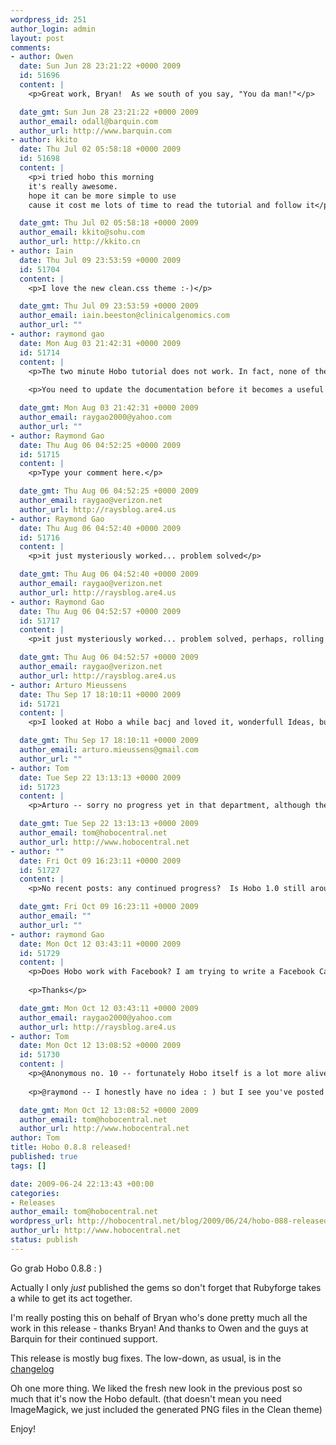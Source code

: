 ```yaml
--- 
wordpress_id: 251
author_login: admin
layout: post
comments: 
- author: Owen
  date: Sun Jun 28 23:21:22 +0000 2009
  id: 51696
  content: |
    <p>Great work, Bryan!  As we south of you say, "You da man!"</p>

  date_gmt: Sun Jun 28 23:21:22 +0000 2009
  author_email: odall@barquin.com
  author_url: http://www.barquin.com
- author: kkito
  date: Thu Jul 02 05:58:18 +0000 2009
  id: 51698
  content: |
    <p>i tried hobo this morning
    it's really awesome.
    hope it can be more simple to use
    cause it cost me lots of time to read the tutorial and follow it</p>

  date_gmt: Thu Jul 02 05:58:18 +0000 2009
  author_email: kkito@sohu.com
  author_url: http://kkito.cn
- author: Iain
  date: Thu Jul 09 23:53:59 +0000 2009
  id: 51704
  content: |
    <p>I love the new clean.css theme :-)</p>

  date_gmt: Thu Jul 09 23:53:59 +0000 2009
  author_email: iain.beeston@clinicalgenomics.com
  author_url: ""
- author: raymond gao
  date: Mon Aug 03 21:42:31 +0000 2009
  id: 51714
  content: |
    <p>The two minute Hobo tutorial does not work. In fact, none of the Hobo tutorial works. It's totally useless for beginners.</p>
    
    <p>You need to update the documentation before it becomes a useful tool!!!! :-(</p>

  date_gmt: Mon Aug 03 21:42:31 +0000 2009
  author_email: raygao2000@yahoo.com
  author_url: ""
- author: Raymond Gao
  date: Thu Aug 06 04:52:25 +0000 2009
  id: 51715
  content: |
    <p>Type your comment here.</p>

  date_gmt: Thu Aug 06 04:52:25 +0000 2009
  author_email: raygao@verizon.net
  author_url: http://raysblog.are4.us
- author: Raymond Gao
  date: Thu Aug 06 04:52:40 +0000 2009
  id: 51716
  content: |
    <p>it just mysteriously worked... problem solved</p>

  date_gmt: Thu Aug 06 04:52:40 +0000 2009
  author_email: raygao@verizon.net
  author_url: http://raysblog.are4.us
- author: Raymond Gao
  date: Thu Aug 06 04:52:57 +0000 2009
  id: 51717
  content: |
    <p>it just mysteriously worked... problem solved, perhaps, rolling back rails to 2.2.2 help me.</p>

  date_gmt: Thu Aug 06 04:52:57 +0000 2009
  author_email: raygao@verizon.net
  author_url: http://raysblog.are4.us
- author: Arturo Mieussens
  date: Thu Sep 17 18:10:11 +0000 2009
  id: 51721
  content: |
    <p>I looked at Hobo a while bacj and loved it, wonderfull Ideas, but don't use it cause I need i18n, any progres in that area?</p>

  date_gmt: Thu Sep 17 18:10:11 +0000 2009
  author_email: arturo.mieussens@gmail.com
  author_url: ""
- author: Tom
  date: Tue Sep 22 13:13:13 +0000 2009
  id: 51723
  content: |
    <p>Arturo -- sorry no progress yet in that department, although there is a fork with i18n support. Please search the hobousers group. I can't tell you much about it though</p>

  date_gmt: Tue Sep 22 13:13:13 +0000 2009
  author_email: tom@hobocentral.net
  author_url: http://www.hobocentral.net
- author: ""
  date: Fri Oct 09 16:23:11 +0000 2009
  id: 51727
  content: |
    <p>No recent posts: any continued progress?  Is Hobo 1.0 still around the corner?</p>

  date_gmt: Fri Oct 09 16:23:11 +0000 2009
  author_email: ""
  author_url: ""
- author: raymond Gao
  date: Mon Oct 12 03:43:11 +0000 2009
  id: 51729
  content: |
    <p>Does Hobo work with Facebook? I am trying to write a Facebook Canvas application. Is Hobo the right tool for the job? I am trying to use it with Facebooker plugin.</p>
    
    <p>Thanks</p>

  date_gmt: Mon Oct 12 03:43:11 +0000 2009
  author_email: raygao2000@yahoo.com
  author_url: http://raysblog.are4.us
- author: Tom
  date: Mon Oct 12 13:08:52 +0000 2009
  id: 51730
  content: |
    <p>@Anonymous no. 10 -- fortunately Hobo itself is a lot more alive than the blog. We are still making steady progress towards a 1.0 release.</p>
    
    <p>@raymond -- I honestly have no idea : ) but I see you've posted on the forums so maybe someone else has an idea.</p>

  date_gmt: Mon Oct 12 13:08:52 +0000 2009
  author_email: tom@hobocentral.net
  author_url: http://www.hobocentral.net
author: Tom
title: Hobo 0.8.8 released!
published: true
tags: []

date: 2009-06-24 22:13:43 +00:00
categories: 
- Releases
author_email: tom@hobocentral.net
wordpress_url: http://hobocentral.net/blog/2009/06/24/hobo-088-released/
author_url: http://www.hobocentral.net
status: publish
---
```

Go grab Hobo 0.8.8 : )

Actually I only *just* published the gems so don't forget that Rubyforge takes a while to get its act together.

I'm really posting this on behalf of Bryan who's done pretty much all the work in this release - thanks Bryan! And thanks to Owen and the guys at Barquin for their continued support.

This release is mostly bug fixes. The low-down, as usual, is in the [changelog](/gems/CHANGES.txt)

Oh one more thing. We liked the fresh new look in the previous post so much that it's now the Hobo default. (that doesn't mean you need ImageMagick, we just included the generated PNG files in the Clean theme)

Enjoy!
